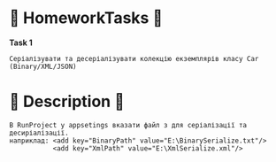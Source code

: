 # :orange_book: HomeworkTasks :orange_book:
**Task 1**

    Cеріалізувати та десеріалізувати колекцію екземплярів класу Car (Binary/XML/JSON)

# :blue_book: Description :blue_book:

    В RunProject у appsetings вказати файл з для серіалізації та десиріалізації.
    наприклад: <add key="BinaryPath" value="E:\BinarySerialize.txt"/>
               <add key="XmlPath" value="E:\XmlSerialize.xml"/>

